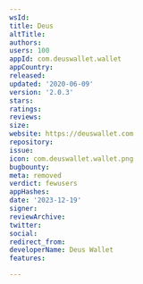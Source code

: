 ```yaml
---
wsId: 
title: Deus
altTitle: 
authors: 
users: 100
appId: com.deuswallet.wallet
appCountry: 
released: 
updated: '2020-06-09'
version: '2.0.3'
stars: 
ratings: 
reviews: 
size: 
website: https://deuswallet.com
repository: 
issue: 
icon: com.deuswallet.wallet.png
bugbounty: 
meta: removed
verdict: fewusers
appHashes: 
date: '2023-12-19'
signer: 
reviewArchive: 
twitter: 
social: 
redirect_from: 
developerName: Deus Wallet
features: 

---
```


